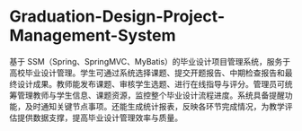 # Graduation-Design-Project-Management-System
基于 SSM（Spring、SpringMVC、MyBatis）的毕业设计项目管理系统，服务于高校毕业设计管理。学生可通过系统选择课题、提交开题报告、中期检查报告和最终设计成果。教师能发布课题、审核学生选题、进行在线指导与评分。管理员可统筹管理教师与学生信息、课题资源，监控整个毕业设计流程进度。系统具备提醒功能，及时通知关键节点事项。还能生成统计报表，反映各环节完成情况，为教学评估提供数据支撑，提高毕业设计管理效率与质量。 
